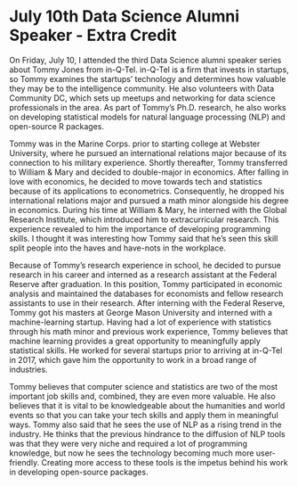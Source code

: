 # July 10th Data Science Alumni Speaker - Extra Credit
	
  On Friday, July 10, I attended the third Data Science alumni speaker series about Tommy Jones from in-Q-Tel.  in-Q-Tel is a firm that invests in startups, so Tommy examines the startups’ technology and determines how valuable they may be to the intelligence community.  He also volunteers with Data Community DC, which sets up meetups and networking for data science professionals in the area.  As part of Tommy’s Ph.D. research, he also works on developing statistical models for natural language processing (NLP) and open-source R packages.  
  
  Tommy was in the Marine Corps. prior to starting college at Webster University, where he pursued an international relations major because of its connection to his military experience.  Shortly thereafter, Tommy transferred to William & Mary and decided to double-major in economics.  After falling in love with economics, he decided to move towards tech and statistics because of its applications to econometrics.  Consequently, he dropped his international relations major and pursued a math minor alongside his degree in economics.  During his time at William & Mary, he interned with the Global Research Institute, which introduced him to extracurricular research.  This experience revealed to him the importance of developing programming skills.  I thought it was interesting how Tommy said that he’s seen this skill split people into the haves and have-nots in the workplace. 
  
  Because of Tommy’s research experience in school, he decided to pursue research in his career and interned as a research assistant at the Federal Reserve after graduation.  In this position, Tommy participated in economic analysis and maintained the databases for economists and fellow research assistants to use in their research.  After interning with the Federal Reserve, Tommy got his masters at George Mason University and interned with a machine-learning startup.  Having had a lot of experience with statistics through his math minor and previous work experience, Tommy believes that machine learning provides a great opportunity to meaningfully apply statistical skills.  He worked for several startups prior to arriving at in-Q-Tel in 2017, which gave him the opportunity to work in a broad range of industries.
	
  Tommy believes that computer science and statistics are two of the most important job skills and, combined, they are even more valuable.  He also believes that it is vital to be knowledgeable about the humanities and world events so that you can take your tech skills and apply them in meaningful ways.  Tommy also said that he sees the use of NLP as a rising trend in the industry.  He thinks that the previous hindrance to the diffusion of NLP tools was that they were very niche and required a lot of programming knowledge, but now he sees the technology becoming much more user-friendly.  Creating more access to these tools is the impetus behind his work in developing open-source packages. 
